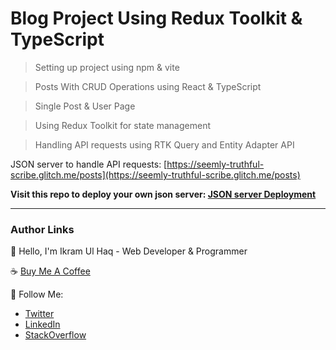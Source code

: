 # Blog Project Using Redux Toolkit & TypeScript

> Setting up project using npm & vite

> Posts With CRUD Operations using React & TypeScript

> Single Post & User Page

> Using Redux Toolkit for state management

> Handling API requests using RTK Query and Entity Adapter API

JSON server to handle API requests: [https://seemly-truthful-scribe.glitch.me/posts](https://seemly-truthful-scribe.glitch.me/posts)

<b>Visit this repo to deploy your own json server: [JSON server Deployment](https://github.com/ikramdeveloper/json-server-deploy)</b>

---

### Author Links

👋 Hello, I'm Ikram Ul Haq - Web Developer & Programmer

☕ [Buy Me A Coffee](https://www.buymeacoffee.com/ikramdev)

🚀 Follow Me:

- [Twitter](https://twitter.com/ikramdeveloper)
- [LinkedIn](https://www.linkedin.com/in/ikramdeveloper/)
- [StackOverflow](https://stackoverflow.com/users/13859212/ikram-ul-haq)
